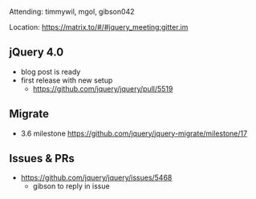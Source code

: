 Attending: timmywil, mgol, gibson042

Location: https://matrix.to/#/#jquery_meeting:gitter.im

## jQuery 4.0
* blog post is ready
* first release with new setup
	- https://github.com/jquery/jquery/pull/5519 

## Migrate
* 3.6 milestone https://github.com/jquery/jquery-migrate/milestone/17

## Issues & PRs
* https://github.com/jquery/jquery/issues/5468 
	- gibson to reply in issue
